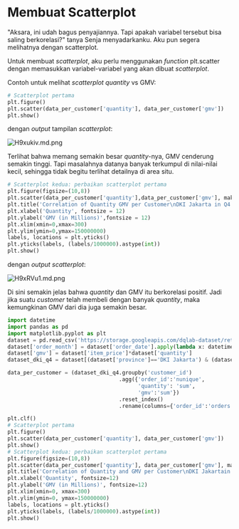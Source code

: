 # Membuat Scatterplot

"Aksara, ini udah bagus penyajiannya. Tapi apakah variabel tersebut bisa saling berkorelasi?" tanya Senja menyadarkanku. Aku pun segera melihatnya dengan scatterplot.

Untuk membuat _scatterplot_, aku perlu menggunakan _function_ plt.scatter dengan memasukkan variabel-variabel yang akan dibuat _scatterplot_.

Contoh untuk melihat _scatterplot quantity_ vs GMV:
```python
# Scatterplot pertama
plt.figure()
plt.scatter(data_per_customer['quantity'], data_per_customer['gmv'])
plt.show()
```

dengan _output_ tampilan _scatterplot_:

![H9xukiv.md.png](https://iili.io/H9xukiv.md.png)

Terlihat bahwa memang semakin besar _quantity_-nya, GMV cenderung semakin tinggi. Tapi masalahnya datanya banyak terkumpul di nilai-nilai kecil, sehingga tidak begitu terlihat detailnya di area situ.

```python
# Scatterplot kedua: perbaikan scatterplot pertama
plt.figure(figsize=(10,8))
plt.scatter(data_per_customer['quantity'],data_per_customer['gmv'], maker='+', color='red')
plt.title('Correlation of Quantity GMV per Customer\nDKI Jakarta in Q4 2019',fontsize=15, color='blue')
plt.xlabel('Quantity', fontsize = 12)
plt.ylabel('GMV (in Millions)',fontsize = 12)
plt.xlim(xmin=0,xmax=300)
plt.ylim(ymin=0,ymax=150000000)
labels, locations = plt.yticks()
plt.yticks(labels, (labels/1000000).astype(int))
plt.show()
```

dengan _output scatterplot_:

![H9xRVu1.md.png](https://iili.io/H9xRVu1.md.png)

Di sini semakin jelas bahwa _quantity_ dan GMV itu berkorelasi positif. Jadi jika suatu _customer_ telah membeli dengan banyak _quantity_, maka kemungkinan GMV dari dia juga semakin besar.

```python
import datetime
import pandas as pd
import matplotlib.pyplot as plt
dataset = pd.read_csv('https://storage.googleapis.com/dqlab-dataset/retail_raw_reduced.csv')
dataset['order_month'] = dataset['order_date'].apply(lambda x: datetime.datetime.strptime(x, "%Y-%m-%d").strftime('%Y-%m'))
dataset['gmv'] = dataset['item_price']*dataset['quantity']
dataset_dki_q4 = dataset[(dataset['province']=='DKI Jakarta') & (dataset['order_month'] >= '2019-10')]

data_per_customer = (dataset_dki_q4.groupby('customer_id')
                                   .agg({'order_id':'nunique', 
                                         'quantity': 'sum', 
                                         'gmv':'sum'})
                                   .reset_index()
                                   .rename(columns={'order_id':'orders'}))

plt.clf()
# Scatterplot pertama
plt.figure()
plt.scatter(data_per_customer['quantity'], data_per_customer['gmv'])
plt.show()
# Scatterplot kedua: perbaikan scatterplot pertama
plt.figure(figsize=(10,8))
plt.scatter(data_per_customer['quantity'], data_per_customer['gmv'], marker='+', color='red')
plt.title('Correlation of Quantity and GMV per Customer\nDKI Jakartain Q4 2019', fontsize=15, color='blue')
plt.xlabel('Quantity', fontsize=12)
plt.ylabel('GMV (in Millions)', fontsize=12)
plt.xlim(xmin=0, xmax=300)
plt.ylim(ymin=0, ymax=150000000)
labels, locations = plt.yticks()
plt.yticks(labels, (labels/1000000).astype(int))
plt.show()
```

